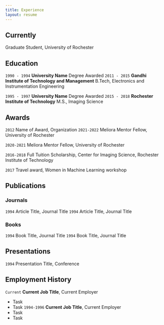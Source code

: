 ```yaml
---
title: Experience
layout: resume
---
```


  

## Currently
Graduate Student, University of Rochester

## Education

`1990 - 1994`
__University Name__
Degree Awarded
`2011 - 2015`
__Gandhi Institute of Technology and Management__
B.Tech, Electronics and Instrumentation Engineering

`1995 - 1997`
__University Name__
Degree Awarded 
`2015 - 2018`
__Rochester Institute of Technology__
M.S., Imaging Science 

## Awards

`2012`
Name of Award, Organization 
`2021-2022`
Meliora Mentor Fellow, University of Rochester

`2020-2021`
Meliora Mentor Fellow, University of Rochester

`2016-2018`
Full Tuition Scholarship, Center for Imaging Science, Rochester Institute of Technology

`2017`
Travel award, Women in Machine Learning workshop

## Publications

<!-- A list is also available [online](https://scholar.google.co.uk/citations?user=LTOTl0YAAAAJ) -->
### Journals
`1994`
Article Title, Journal Title
`1994`
Article Title, Journal Title
### Books
`1994`
Book Title, Journal Title
`1994`
Book Title, Journal Title
## Presentations
`1994`
Presentation Title, Conference
## Employment History
`Current`
__Current Job Title__, Current Employer 
- Task
- Task
`1994-1996`
__Current Job Title__, Current Employer 
- Task
- Task




